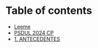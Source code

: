 # Table of contents

* [Leeme](README.md)
* [PSDUL 2024 CP](psdul-2024-cp.md)
* [1. ANTECEDENTES](1.-antecedentes.md)
